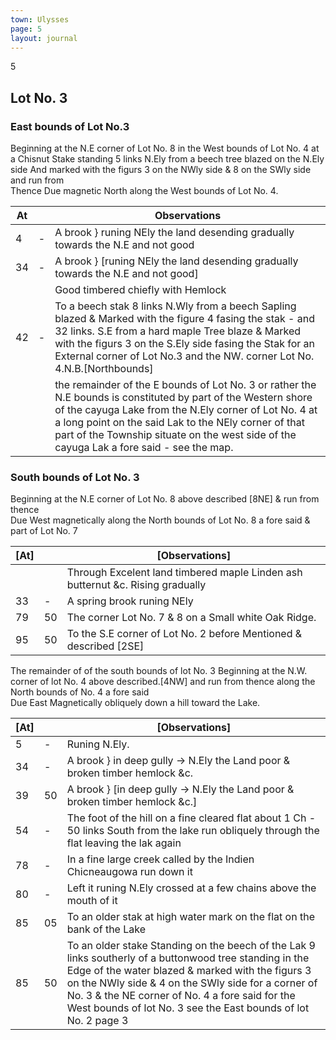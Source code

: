 ```yaml
---
town: Ulysses
page: 5
layout: journal
---
```


5

## Lot No. 3

### East bounds of Lot No.3

Beginning at the N.E corner of Lot No. 8 in the West bounds of Lot No. 4 at  a Chisnut Stake standing 5 links N.Ely from a beech tree blazed on the N.Ely side  And marked with the figurs 3 on the NWly side & 8 on the SWly side and run from \
Thence Due magnetic North along the West bounds of Lot No. 4.

| At |    | Observations |
| -- | -- | ------------ |
| 4 | - | A brook } runing NEly the land desending gradually towards the N.E and not good |
| 34 | - | A brook } [runing NEly the land desending gradually towards the N.E and not good]
| | | Good timbered chiefly with Hemlock |
| 42 | - | To a beech stak 8 links N.Wly from a beech Sapling blazed & Marked with the figure 4 fasing the stak - and 32 links. S.E from a hard maple Tree blaze & Marked with the figurs 3 on the S.Ely side fasing the Stak for an External corner of Lot No.3 and the NW. corner Lot No. 4.N.B.[Northbounds]
| | | the remainder of the E bounds of Lot No. 3 or rather the N.E bounds is constituted by part of the Western shore of the cayuga Lake from the N.Ely corner of Lot No. 4 at a long point on the said Lak to the NEly corner of that part of the Township situate on the west side of the cayuga Lak a fore said - see the map. |

### South bounds of Lot No. 3

Beginning at the N.E corner of Lot No. 8 above described [8NE] & run from thence \
Due West magnetically along the North bounds of Lot No. 8 a fore said & part of Lot No. 7

| [At] | | [Observations] |
| - | - | - |
| | | Through Excelent land timbered maple Linden ash butternut &c. Rising gradually |
| 33 | - | A spring brook runing NEly |
| 79 | 50 | The corner Lot No. 7 & 8 on a Small white Oak Ridge. |
| 95 | 50 | To the S.E corner of Lot No. 2 before Mentioned & described [2SE] |

The remainder of of the south bounds of lot No. 3 Beginning at the N.W. corner of lot No. 4 above described.[4NW] and run from thence along the North bounds of No. 4 a fore said \
Due East Magnetically obliquely down a hill toward the Lake.

| [At] | | [Observations] |
| - | - | - |
| 5 | - | Runing N.Ely. |
|34 | - | A brook } in deep gully → N.Ely the Land poor & broken timber hemlock &c. |
| 39 | 50 | A brook } [in deep gully → N.Ely the Land poor & broken timber hemlock &c.] |
| 54 | - | The foot of the hill on a fine cleared flat about 1 Ch - 50 links South from the lake run obliquely through the flat leaving the lak again |
| 78 | - |In a fine large creek called by the Indien Chicneaugowa run down it |
| 80 | - | Left it runing N.Ely crossed at a few chains above the mouth of it |
| 85 | 05 | To an older stak at high water mark on the flat on the bank of the Lake |
| 85 | 50| To an older stake Standing on the beech of the Lak 9 links southerly of a buttonwood tree standing in the Edge of the water blazed & marked with the figurs 3 on the NWly side & 4 on the SWly side for a corner of No. 3 & the NE corner of No. 4 a fore said for the West bounds of lot No. 3 see the East bounds of lot No. 2 page 3 |